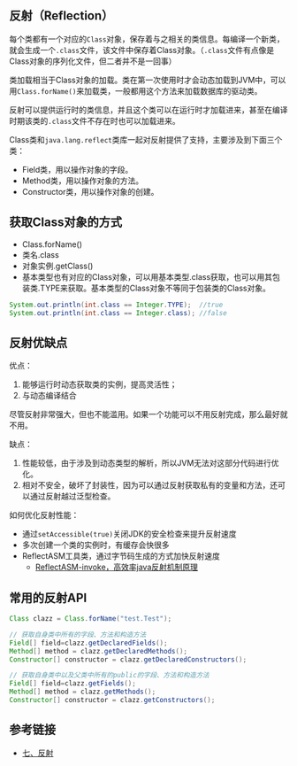 <!--
date: 2021-04-19T22:34:12+08:00
lastmod: 2021-05-05T22:34:12+08:00
-->
## 反射（Reflection）

每个类都有一个对应的`Class`对象，保存着与之相关的类信息。每编译一个新类，就会生成一个`.class`文件，该文件中保存着Class对象。（`.class`文件有点像是Class对象的序列化文件，但二者并不是一回事）

类加载相当于Class对象的加载。类在第一次使用时才会动态加载到JVM中，可以用`Class.forName()`来加载类，一般都用这个方法来加载数据库的驱动类。

反射可以提供运行时的类信息，并且这个类可以在运行时才加载进来，甚至在编译时期该类的`.class`文件不存在时也可以加载进来。

Class类和`java.lang.reflect`类库一起对反射提供了支持，主要涉及到下面三个类：
* Field类，用以操作对象的字段。
* Method类，用以操作对象的方法。
* Constructor类，用以操作对象的创建。

## 获取Class对象的方式

* Class.forName()
* 类名.class
* 对象实例.getClass()
* 基本类型也有对应的Class对象，可以用基本类型.class获取，也可以用其包装类.TYPE来获取。基本类型的Class对象不等同于包装类的Class对象。
```java
System.out.println(int.class == Integer.TYPE);  //true
System.out.println(int.class == Integer.class); //false
```

## 反射优缺点

优点：

1. 能够运行时动态获取类的实例，提高灵活性；
2. 与动态编译结合

尽管反射非常强大，但也不能滥用。如果一个功能可以不用反射完成，那么最好就不用。

缺点：

1. 性能较低，由于涉及到动态类型的解析，所以JVM无法对这部分代码进行优化。
2. 相对不安全，破坏了封装性，因为可以通过反射获取私有的变量和方法，还可以通过反射越过泛型检查。

如何优化反射性能：

* 通过`setAccessible(true)`关闭JDK的安全检查来提升反射速度
* 多次创建一个类的实例时，有缓存会快很多
* ReflectASM工具类，通过字节码生成的方式加快反射速度
	* [ReflectASM-invoke，高效率java反射机制原理](https://www.cnblogs.com/tohxyblog/p/8661090.html)

## 常用的反射API

```java
Class clazz = Class.forName("test.Test");

// 获取自身类中所有的字段、方法和构造方法
Field[] field=clazz.getDeclaredFields();
Method[] method = clazz.getDeclaredMethods();
Constructor[] constructor = clazz.getDeclaredConstructors();

// 获取自身类中以及父类中所有的public的字段、方法和构造方法
Field[] field=clazz.getFields();
Method[] method = clazz.getMethods();
Constructor[] constructor = clazz.getConstructors();
```

## 参考链接

* [七、反射](http://cyc2018.gitee.io/cs-notes/#/notes/Java%20基础?id=%e4%b8%83%e3%80%81%e5%8f%8d%e5%b0%84)

